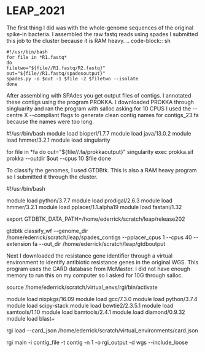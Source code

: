 # LEAP_2021

The first thing I did was with the whole-genome sequences of the original spike-in bacteria.
I assembled the raw fastq reads using spades 
I submitted this job to the cluster because it is RAM heavy.
.. code-block:: sh

	#!/usr/bin/bash
	for file in *R1.fastq*
	do
	filetwo="${file//R1.fastq/R2.fastq}"
	out="${file//R1.fastq/spadesoutput}"
	spades.py -o $out -1 $file -2 $filetwo --isolate
	done

After assembling with SPAdes you get output files of contigs.
I annotated these contigs using the program PROKKA.
I downloaded PROKKA through singluarity and ran the program with salloc asking for 10 CPUS
I used the --centre X --compliant flags to generate clean contig names for contigs_23.fa because the names were too long.

#!/usr/bin/bash
module load bioperl/1.7.7
module load java/13.0.2
module load hmmer/3.2.1
module load singularity

for file in *fa 
do
out="${file//.fa/prokkaoutput}"
singularity exec prokka.sif prokka --outdir $out --cpus 10 $file
done

To classify the genomes, I used GTDBtk. This is also a RAM heavy program so I submitted it through the cluster.

#!/usr/bin/bash

module load python/3.7.7
module load prodigal/2.6.3
module load hmmer/3.2.1
module load pplacer/1.1.alpha19
module load fastani/1.32

export GTDBTK_DATA_PATH=/home/ederrick/scratch/leap/release202

gtdbtk classify_wf --genome_dir /home/ederrick/scratch/leap/spades_contigs --pplacer_cpus 1 --cpus 40 --extension fa --out_dir /home/ederrick/scratch/leap/gtdboutput


Next I downloaded the resistance gene identifier through a virtual environment to identify antibiotic resistance genes in the original WGS. This program uses the
CARD database from McMaster.
I did not have enough memory to run this on my computer so I asked for 10G through salloc.

source /home/ederrick/scratch/virtual_envs/rgi/bin/activate

module load nixpkgs/16.09
module load gcc/7.3.0
module load python/3.7.4
module load scipy-stack
module load bowtie2/2.3.5.1 
module load samtools/1.10
module load bamtools/2.4.1 
module load diamond/0.9.32
module load blast+

rgi load --card_json /home/ederrick/scratch/virtual_environments/card.json

rgi main -i contig_file -t contig -n 1 -o rgi_output -d wgs --include_loose
